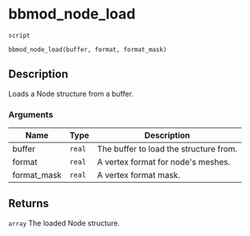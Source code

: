 # bbmod_node_load
`script`
```gml
bbmod_node_load(buffer, format, format_mask)
```

## Description
Loads a Node structure from a buffer.

### Arguments
| Name | Type | Description |
| ---- | ---- | ----------- |
| buffer | `real` | The buffer to load the structure from. |
| format | `real` | A vertex format for node's meshes. |
| format_mask | `real` | A vertex format mask. |

## Returns
`array` The loaded Node structure.